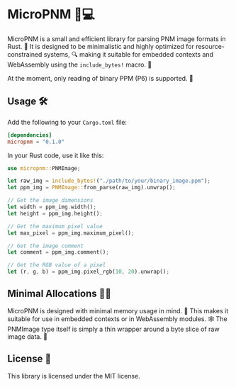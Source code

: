 # MicroPNM 🎨💻

MicroPNM is a small and efficient library for parsing PNM image formats in Rust. 🦀
It is designed to be minimalistic and highly optimized for resource-constrained systems, 🔍
making it suitable for embedded contexts and WebAssembly using the `include_bytes!` macro. 💪

At the moment, only reading of binary PPM (P6) is supported. 🚫

## Usage 🛠️

Add the following to your `Cargo.toml` file: 

```toml
[dependencies]
micropnm = "0.1.0"
```

In your Rust code, use it like this: 

```rust
use micropnm::PNMImage;

let raw_img = include_bytes!("./path/to/your/binary_image.ppm");
let ppm_img = PNMImage::from_parse(raw_img).unwrap();

// Get the image dimensions
let width = ppm_img.width();
let height = ppm_img.height();

// Get the maximum pixel value
let max_pixel = ppm_img.maximum_pixel();

// Get the image comment
let comment = ppm_img.comment();

// Get the RGB value of a pixel
let (r, g, b) = ppm_img.pixel_rgb(10, 20).unwrap();
```

## Minimal Allocations 🧑‍💻

MicroPNM is designed with minimal memory usage in mind. 💭
This makes it suitable for use in embedded contexts or in WebAssembly modules. 🕸️
The PNMImage type itself is simply a thin wrapper around a byte slice of raw image data. 💾

## License 📜

This library is licensed under the MIT license.